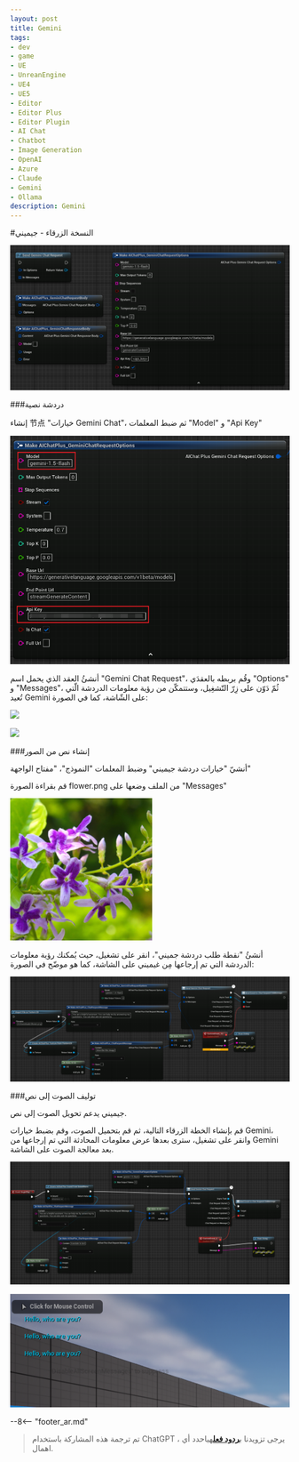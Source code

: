 ```yaml
---
layout: post
title: Gemini
tags:
- dev
- game
- UE
- UnreanEngine
- UE4
- UE5
- Editor
- Editor Plus
- Editor Plugin
- AI Chat
- Chatbot
- Image Generation
- OpenAI
- Azure
- Claude
- Gemini
- Ollama
description: Gemini
---
```


<meta property="og:title" content="UE 插件 AIChatPlus 使用说明 - 蓝图篇 - Gemini" />

#النسخة الزرقاء - جيميني

![](assets/img/2024-ue-aichatplus/usage/blueprint/gemini_all.png)

###دردشة نصية

إنشاء 节点 "خيارات Gemini Chat"، ثم ضبط المعلمات "Model" و "Api Key"

![](assets/img/2024-ue-aichatplus/usage/blueprint/gemini_chat_1.png)

أنشئُ العقد الذي يحمل اسم "Gemini Chat Request"، وقُم بربطه بالعقدَي "Options" و "Messages"، ثُمّ دَوّن على زِرّ التّشغِيل، وستتمكّن من رؤية معلومات الدردشة الّتي تُعيد Gemini على الشّاشة، كما في الصورة:

![](assets/img/2024-ue-aichatplus/guide_gemini_blueprint_chat_1.png)

![](assets/img/2024-ue-aichatplus/guide_gemini_blueprint_chat_2.png)

###إنشاء نص من الصور

أنشيّ "خيارات دردشة جيميني" وضبط المعلمات "النموذج"، "مفتاح الواجهة"

قم بقراءة الصورة flower.png من الملف وضعها على "Messages"

![flower.png](assets/img/2024-ue-aichatplus/usage/blueprint/gemini_vision_1.png)

أنشئُ "نقطة طلب دردشة جميني"، انقر على تشغيل، حيث يُمكنك رؤية معلومات الدردشة التي تم إرجاعها مِن غيميني على الشاشة، كما هو موضّح في الصورة:

![](assets/img/2024-ue-aichatplus/usage/blueprint/gemini_vision_2.png)

###توليف الصوت إلى نص

جيميني يدعم تحويل الصوت إلى نص.

قم بإنشاء الخطة الزرقاء التالية، ثم قم بتحميل الصوت، وقم بضبط خيارات Gemini، وانقر على تشغيل، سترى بعدها عرض معلومات المحادثة التي تم إرجاعها من Gemini بعد معالجة الصوت على الشاشة.

![guide bludprint](assets/img/2024-ue-aichatplus/guide_gemini_blueprint_sound_1.png)

![guide bludprint](assets/img/2024-ue-aichatplus/guide_gemini_blueprint_sound_2.png)

--8<-- "footer_ar.md"


> تم ترجمة هذه المشاركة باستخدام ChatGPT ، يرجى تزويدنا ب[**ردود فعل**](https://github.com/disenone/wiki_blog/issues/new)هياحدد أي اهمال. 
